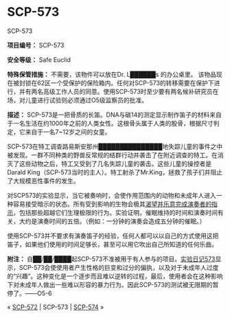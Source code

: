 # SCP-573
                        




SCP-573



**项目编号：** SCP-573

**安全等级：** Safe Euclid

**特殊保管措施：** 不需要，该物件可以放在Dr. L██████s 的办公桌里。 该物品现在被封锁在62区一个受保护的保险箱内。任何对SCP-573的转移需要在保护下进行，并有两名高级工作人员的同意。使用SCP-573时至少要有两名候补研究员在场，对儿童进行试验则必须通过O5级监察员的批准。

**描述：** SCP-573是一把骨质的长笛。DNA与碳14的测定显示制作笛子的材料来自于一名生活在约1000年之前的人类女性。这根骨头属于人类的股骨，根据尺寸判定，它来自于一名7~12岁之间的女童。

SCP-573在特工调查路易斯安那州███████████████地失踪儿童的事件之中被发现。一群不同种类的野兽反常规的结群行动并袭击了在附近调查的特工。在消灭了这些动物之后，特工又受到了几名失踪儿童的袭击。这些儿童的操控者是Darald King（SCP-573当时的主人）。特工射杀了Mr.King，拯救了孩子们并阻止了大规模恶性事件的发生。

对SCP573的实验显示，当它被奏响时，会使作用范围内的动物和未成年人进入一种容易接受暗示的状态。所有受到影响的生物会极其<a shape='rect' class='newpage' href='/the-bloody-autumn'>&#28212;&#26395;&#24182;&#20048;&#24847;&#23436;&#25104;&#28436;&#22863;&#32773;&#30340;&#25351;&#31034;</a>，包括那些超越它们生理极限的行为。实验证明，催眠维持的时间和演奏时间有关，大约是演奏时间的五倍。（例如：一分钟的演奏会造成五分钟的催眠。）

使用SCP-573并不要求有演奏笛子的经验，任何人都可以以自己的方式使用这把笛子，如果他们使用的时间足够长，甚至可以用它吹出自己所知道的任何乐曲。

**附注：** 自██/██/████起SCP-573不准被用于有人参与的项目。[实验日记573](/diary-573)显示，SCP-573会使使用者产生性格的巨变和过分的偏执，以及对于未成年人过度的“兴趣”。这种变化是一个逐步而且难以逆转的过程，最后，使用者会在这种影响下对未成年人做出一些难以形容的暴力行为。因此SCP-573的测试被无限期的暂停了。——O5-6



« [SCP-572](/scp-572) | SCP-573 | [SCP-574](/scp-574) »





                    